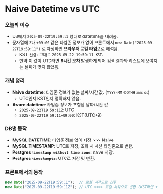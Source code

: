 # Naive Datetime vs UTC

### 오늘의 이슈
- DB에서 `2025-09-22T19:59:11` 형태로 datetime을 내려줌.
- 문자열에 `Z`나 `+09:00` 같은 타임존 정보가 없어 프론트에서 `new Date("2025-09-22T19:59:11")` 로 파싱하면 **브라우저 로컬 타임**으로 해석됨.
  - KST 환경: 그대로 `2025-09-22 19:59:11 KST`.
  - 만약 이 값이 UTC라면 **9시간 오차** 발생하게 되어 검색 결과와 리스트에 보여지는 날짜가 맞지 않았음.

### 개념 정리
- **Naive datetime**: 타임존 정보가 없는 날짜/시간 값. (`YYYY-MM-DDTHH:mm:ss`)
  - UTC인지 KST인지 명확하지 않음.
- **Aware datetime**: 타임존 정보가 포함된 날짜/시간 값.
  - `2025-09-22T19:59:11Z`: UTC
  - `2025-09-22T19:59:11+09:00`: KST(UTC+9)

### DB별 동작
- **MySQL DATETIME**: 타임존 정보 없이 저장 >>> Naive.
- **MySQL TIMESTAMP**: UTC로 저장, 조회 시 세션 타임존으로 변환.
- **Postgres `timestamp without time zone`**: naive 저장.
- **Postgres `timestamptz`**: UTC로 저장 및 변환.

### 프론트에서의 동작
```ts
new Date("2025-09-22T19:59:11");  // 로컬 시각으로 간주
new Date("2025-09-22T19:59:11Z"); // UTC >>>> 로컬 시각으로 변환 (KST라면 +9시간)
```
